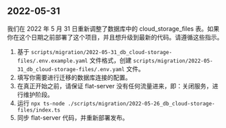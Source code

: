 ## 2022-05-31

我们在 2022 年 5 月 31 日重新调整了数据库中的 cloud_storage_files 表。如果你在这个日期之前部署了这个项目，并且想升级到最新的代码。请遵循这些指示。

1. 基于 `scripts/migration/2022-05-31_db_cloud-storage-files/.env.example.yaml`
   文件格式，创建 `scripts/migration/2022-05-31_db_cloud-storage-files/.env.yaml` 文件。
2. 填写你需要进行迁移的数据库连接的配置。
3. 在真正开始之前，请保证 flat-server 没有任何流量进来，即：关闭服务，进行维护阶段。
4. 运行 `npx ts-node ./scripts/migration/2022-05-26_db_cloud-storage-files/index.ts`
5. 同步 flat-server 代码，并重新部署发布。
